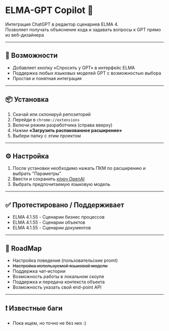 # ELMA-GPT Copilot 🚀

Интеграция ChatGPT в редактор сценариев ELMA 4.  
Позволяет получать объяснение кода и задавать вопросы к GPT прямо из веб-дизайнера

---

## 🔧 Возможности

- Добавляет кнопку «Спросить у GPT» в интерфейс ELMA 
- Поддержка любых языковых моделей GPT с возможностью выбора
- Простая и понятная интеграция

---

## 📦 Установка

1. Скачай или склонируй репозиторий
2. Перейди в `chrome://extensions`
3. Включи режим разработчика (справа вверху)
4. Нажми **«Загрузить распакованное расширение»**
5. Выбери папку с этим проектом

---

## ⚙️ Настройка

1. После установки необходимо нажать ПКМ по расширению и выбрать "Параметры"
2. Ввести и сохранить [ключ OpenAI](https://platform.openai.com/account/api-keys)
3. Выбрать предпочитаемую языковую модель

---

## ✅ Протестировано / Поддерживает

- ELMA 4.1.55 - Сценарии бизнес процессов
- ELMA 4.1.55 - Сценарии объектов
- ELMA 4.1.55 - Сценарии документов

---

## 🔧 RoadMap

- Настройка поведения (пользовательские promt)
- ~~Настройка используемой языковой модели~~
- Поддержка чат-истории
- Возможность работы в локальном скоупе
- Поддержка и передача контекста объекта
- Возможность указать свой end-point API 

---

## ❗️ Известные баги 

- Пока ищем, но точно не без них :)


